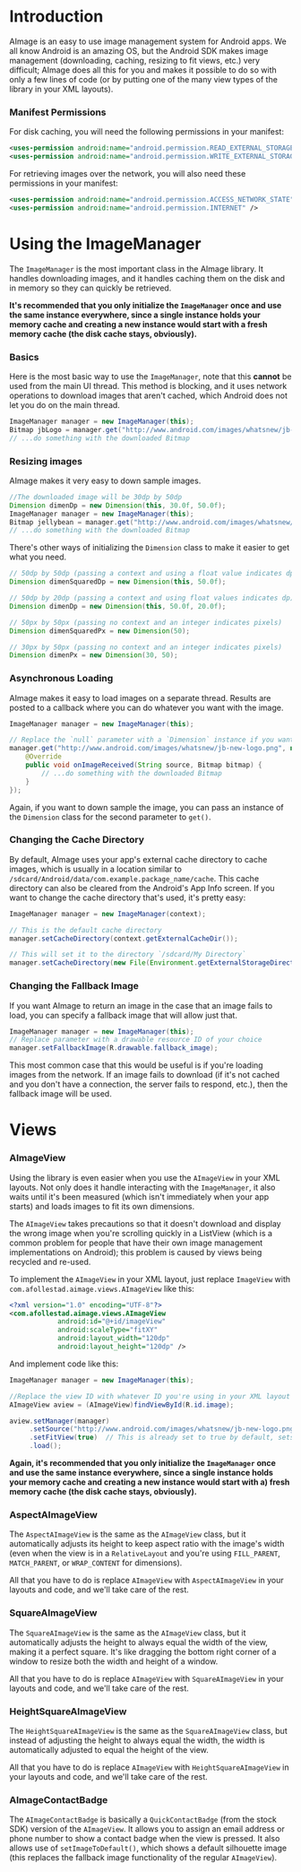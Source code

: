 Introduction
============

AImage is an easy to use image management system for Android apps. We all know Android is an amazing OS, but the Android SDK makes image management (downloading, caching, resizing to fit views, etc.) very difficult; AImage does all this for you and makes it possible to do so with only a few lines of code (or by putting one of the many view types of the library in your XML layouts).

### Manifest Permissions

For disk caching, you will need the following permissions in your manifest:

```xml
<uses-permission android:name="android.permission.READ_EXTERNAL_STORAGE" />
<uses-permission android:name="android.permission.WRITE_EXTERNAL_STORAGE" />
```

For retrieving images over the network, you will also need these permissions in your manifest:

```xml
<uses-permission android:name="android.permission.ACCESS_NETWORK_STATE" />
<uses-permission android:name="android.permission.INTERNET" />
```

Using the ImageManager
======================

The `ImageManager` is the most important class in the AImage library. It handles downloading images, and it handles
caching them on the disk and in memory so they can quickly be retrieved.

__It's recommended that you only initialize the `ImageManager` once and use the same instance everywhere, since a single
instance holds your memory cache and creating a new instance would start with a fresh memory cache (the disk cache stays, obviously).__

### Basics

Here is the most basic way to use the `ImageManager`, note that this **cannot** be used from the main UI thread. This method is
blocking, and it uses network operations to download images that aren't cached, which Android does not let you do on the main thread.

```java
ImageManager manager = new ImageManager(this);
Bitmap jbLogo = manager.get("http://www.android.com/images/whatsnew/jb-new-logo.png", null);
// ...do something with the downloaded Bitmap
```

### Resizing images

AImage makes it very easy to down sample images.

```java
//The downloaded image will be 30dp by 50dp
Dimension dimenDp = new Dimension(this, 30.0f, 50.0f);
ImageManager manager = new ImageManager(this);
Bitmap jellybean = manager.get("http://www.android.com/images/whatsnew/jb-new-logo.png", dimenDp);
// ...do something with the downloaded Bitmap
```

There's other ways of initializing the `Dimension` class to make it easier to get what you need.

```java
// 50dp by 50dp (passing a context and using a float value indicates dp)
Dimension dimenSquaredDp = new Dimension(this, 50.0f);

// 50dp by 20dp (passing a context and using float values indicates dp)
Dimension dimenDp = new Dimension(this, 50.0f, 20.0f);

// 50px by 50px (passing no context and an integer indicates pixels)
Dimension dimenSquaredPx = new Dimension(50);

// 30px by 50px (passing no context and an integer indicates pixels)
Dimension dimenPx = new Dimension(30, 50);
```

### Asynchronous Loading

AImage makes it easy to load images on a separate thread. Results are posted to a callback where
you can do whatever you want with the image.

```java
ImageManager manager = new ImageManager(this);

// Replace the `null` parameter with a `Dimension` instance if you want to down sample (like in the above example)
manager.get("http://www.android.com/images/whatsnew/jb-new-logo.png", null, new ImageListener() {
    @Override
    public void onImageReceived(String source, Bitmap bitmap) {
        // ...do something with the downloaded Bitmap
    }
});
```

Again, if you want to down sample the image, you can pass an instance of the `Dimension` class for the second parameter to `get()`.

### Changing the Cache Directory

By default, AImage uses your app's external cache directory to cache images, which is usually in a location similar to
`/sdcard/Android/data/com.example.package_name/cache`. This cache directory can also be cleared from the Android's App Info screen.
If you want to change the cache directory that's used, it's pretty easy:

```java
ImageManager manager = new ImageManager(context);

// This is the default cache directory
manager.setCacheDirectory(context.getExternalCacheDir());

// This will set it to the directory `/sdcard/My Directory`
manager.setCacheDirectory(new File(Environment.getExternalStorageDirectory(), "My Directory"));
```

### Changing the Fallback Image

If you want AImage to return an image in the case that an image fails to load, you can specify a fallback image that will allow
just that.

```java
ImageManager manager = new ImageManager(this);
// Replace parameter with a drawable resource ID of your choice
manager.setFallbackImage(R.drawable.fallback_image);
```

This most common case that this would be useful is if you're loading images from the network. If an image fails to download
(if it's not cached and you don't have a connection, the server fails to respond, etc.), then the fallback image will be used.

Views
======

### AImageView

Using the library is even easier when you use the `AImageView` in your XML layouts. Not only does it handle interacting with
the `ImageManager`, it also waits until it's been measured (which isn't immediately when your app starts) and loads images
to fit its own dimensions.

The `AImageView` takes precautions so that it doesn't download and display the wrong image when you're
scrolling quickly in a ListView (which is a common problem for people that have their own image management implementations on Android);
this problem is caused by views being recycled and re-used.

To implement the `AImageView` in your XML layout, just replace `ImageView` with `com.afollestad.aimage.views.AImageView` like this:

```xml
<?xml version="1.0" encoding="UTF-8"?>
<com.afollestad.aimage.views.AImageView
            android:id="@+id/imageView"
            android:scaleType="fitXY"
            android:layout_width="120dp"
            android:layout_height="120dp" />
```

And implement code like this:

```java
ImageManager manager = new ImageManager(this);

//Replace the view ID with whatever ID you're using in your XML layout
AImageView aview = (AImageView)findViewById(R.id.image);

aview.setManager(manager)
     .setSource("http://www.android.com/images/whatsnew/jb-new-logo.png")
     .setFitView(true)  // This is already set to true by default, sets whether or not the image will be resized to fit the view
     .load();
````

__Again, it's recommended that you only initialize the `ImageManager` once and use the
same instance everywhere, since a single instance holds your memory cache and creating a new instance would start with a)
fresh memory cache (the disk cache stays, obviously).__

### AspectAImageView

The `AspectAImageView` is the same as the `AImageView` class, but it automatically adjusts its height to keep aspect ratio with
the image's width (even when the view is in a `RelativeLayout` and you're using `FILL_PARENT`, `MATCH_PARENT`, or `WRAP_CONTENT` for dimensions).

All that you have to do is replace `AImageView` with `AspectAImageView` in your layouts and code, and we'll take care of
the rest.

### SquareAImageView

The `SquareAImageView` is the same as the `AImageView` class, but it automatically adjusts the height to always equal
the width of the view, making it a perfect square. It's like dragging the bottom right corner of a window to resize both
the width and height of a window.

All that you have to do is replace `AImageView` with `SquareAImageView` in your layouts and code, and we'll take care of
the rest.

### HeightSquareAImageView

The `HeightSquareAImageView` is the same as the `SquareAImageView` class, but instead of adjusting the height to always equal
the width, the width is automatically adjusted to equal the height of the view.

All that you have to do is replace `AImageView` with `HeightSquareAImageView` in your layouts and code, and we'll take care of
the rest.

### AImageContactBadge

The `AImageContactBadge` is basically a `QuickContactBadge` (from the stock SDK) version of the `AImageView`. It allows you to assign an email address or phone number to show a contact badge when the view is pressed. It also allows use of `setImageToDefault()`, which shows a default silhouette image (this replaces the fallback image functionality of the regular `AImageView`).